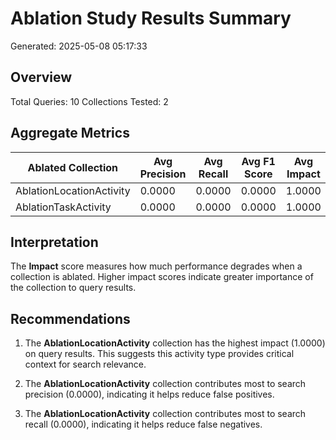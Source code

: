 # Ablation Study Results Summary

Generated: 2025-05-08 05:17:33

## Overview

Total Queries: 10
Collections Tested: 2

## Aggregate Metrics

| Ablated Collection | Avg Precision | Avg Recall | Avg F1 Score | Avg Impact |
|-------------------|--------------|-----------|-------------|-----------|
| AblationLocationActivity | 0.0000 | 0.0000 | 0.0000 | 1.0000 |
| AblationTaskActivity | 0.0000 | 0.0000 | 0.0000 | 1.0000 |

## Interpretation

The **Impact** score measures how much performance degrades when a collection is ablated. Higher impact scores indicate greater importance of the collection to query results.

## Recommendations

1. The **AblationLocationActivity** collection has the highest impact (1.0000) on query results. This suggests this activity type provides critical context for search relevance.

3. The **AblationLocationActivity** collection contributes most to search precision (0.0000), indicating it helps reduce false positives.

4. The **AblationLocationActivity** collection contributes most to search recall (0.0000), indicating it helps reduce false negatives.
